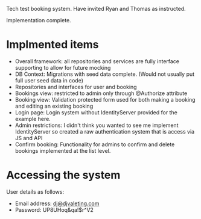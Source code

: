 Tech test booking system. Have invited Ryan and Thomas as instructed.  

Implementation complete.

# Implmented items

- Overall framework: all repositories and services are fully interface supporting to allow for future mocking 
- DB Context: Migrations with seed data complete. (Would not usually put full user seed data in code)
- Repositories and interfaces for user and booking
- Bookings view: restricted to admin only through @Authorize attribute
- Booking view: Validation protected form used for both making a booking and editing an existing booking
- Login page: Login system without IdentityServer provided for the example here.
- Admin restrictions: I didn't think you wanted to see me implement IdentityServer so created a raw authentication system that is access via JS and API
- Confirm booking: Functionality for admins to confirm and delete bookings implemented at the list level.

# Accessing the system

User details as follows:

- Email address: dj@djvaleting.com
- Password: UP8UHoq&qa!$r^V2
